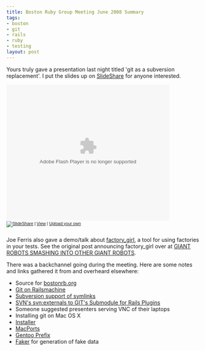 ```yaml
--- 
title: Boston Ruby Group Meeting June 2008 Summary
tags: 
- boston
- git
- rails
- ruby
- testing
layout: post
---
```

Yours truly gave a presentation last night titled 'git as a subversion replacement'. I put the slides up on [SlideShare](http://www.slideshare.net/) for anyone interested.

<div style="width:425px;text-align:left" id="__ss_461544"><object style="margin:0px" width="425" height="355"><param name="movie" value="http://static.slideshare.net/swf/ssplayer2.swf?doc=git-as-a-subversion-replacement-1213205019180775-9"/><param name="allowFullScreen" value="true"/><param name="allowScriptAccess" value="always"/><embed src="http://static.slideshare.net/swf/ssplayer2.swf?doc=git-as-a-subversion-replacement-1213205019180775-9" type="application/x-shockwave-flash" allowscriptaccess="always" allowfullscreen="true" width="425" height="355"></embed></object><div style="font-size:11px;font-family:tahoma,arial;height:26px;padding-top:2px;"><a href="http://www.slideshare.net/?src=embed"><img src="http://static.slideshare.net/swf/logo_embd.png" style="border:0px none;margin-bottom:-5px" alt="SlideShare"/></a> | <a href="http://www.slideshare.net/technicalpickles/git-as-a-subversion-replacement?src=embed" title="View Git As A Subversion Replacement on SlideShare">View</a> | <a href="http://www.slideshare.net/upload?src=embed">Upload your own</a></div></div>


Joe Ferris also gave a demo/talk about [factory\_girl](https://github.com/thoughtbot/factory_girl), a tool for using factories in your tests. See the original post announcing factory\_girl over at [GIANT ROBOTS SMASHING INTO OTHER GIANT ROBOTS](http://giantrobots.thoughtbot.com/2008/6/6/waiting-for-a-factory-girl).

There was a backchannel going during the meeting. Here are some notes and links gathered it from and overheard elsewhere:

 * Source for [bostonrb.org](http://github.com/bostonrb/bostonrb/tree/master)
 * [Git on Railsmachine](http://wiki.railsmachine.com/wiki/show/InstallingGit)
 * [Subversion support of symlinks](http://subversion.tigris.org/faq.html#symlinks)
 * [SVN's svn:externals to GIT's Submodule for Rails Plugins](http://panthersoftware.com/articles/view/3/svn-s-svn-externals-to-git-s-submodule-for-rails-plugins)
 * Someone suggested presenters serving VNC of their laptops
 * Installing git on Mac OS X
  * [Installer](http://code.google.com/p/git-osx-installer/)
  * [MacPorts](http://www.macports.org/)
  * [Gentoo Prefix](http://www.gentoo.org/proj/en/gentoo-alt/prefix/bootstrap-macos.xml)
 * [Faker](http://www.rubyinside.com/faker-quick-fake-data-generation-in-ruby-665.html) for generation of fake data
